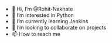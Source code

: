 - 👋 Hi, I’m @Rohit-Nakhate
- 👀 I’m interested in Python
- 🌱 I’m currently learning Jenkins
- 💞️ I’m looking to collaborate on projects
- 📫 How to reach me 

<!---
Rohit-Nakhate/Rohit-Nakhate is a ✨ special ✨ repository because its `README.md` (this file) appears on your GitHub profile.
You can click the Preview link to take a look at your changes.
--->
